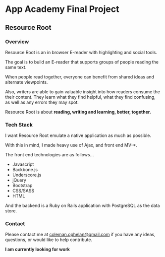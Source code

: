 # App Academy Final Project

## Resource Root

### Overview

Resource Root is an in browser E-reader with highlighting and social tools.

The goal is to build an E-reader that supports groups of people reading the same text.

When people read together, everyone can benefit from shared ideas and alternate viewpoints.

Also, writers are able to gain valuable insight into how readers consume the their content.  They learn what they find helpful, what they find confusing, as well as any errors they may spot.

Resource Root is about **reading, writing and learning, better, together.**

### Tech Stack

I want Resource Root emulate a native application as much as possible.

With this in mind, I made heavy use of Ajax, and front end MV-*.

The front end technologies are as follows…
* Javascript
* Backbone.js
* Underscore.js
* jQuery
* Bootstrap
* CSS/SASS
* HTML

And the backend is a Ruby on Rails application with PostgreSQL as the data store.

### Contact

Please contact me at coleman.ophelan@gmail.com if you have any ideas, questions, or would like to help contribute.

**I am currently looking for work**


